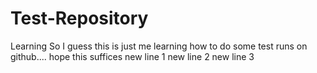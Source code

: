 # Test-Repository
Learning 
So I guess this is just me learning how to do some test runs on github.... hope this suffices 
new line 1 
new line 2 
new line 3
